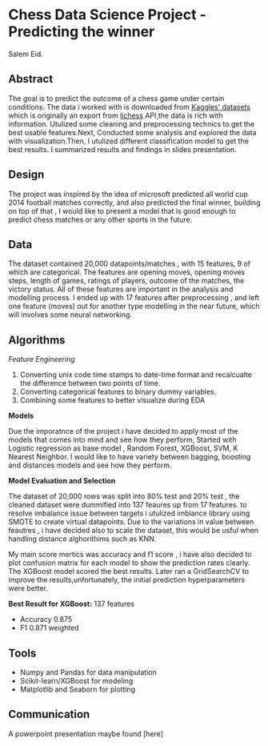 
# Chess Data Science Project - Predicting the winner
Salem Eid.

## Abstract
The goal is to predict the outcome of a chess game under certain conditions. The data i worked with is downloaded from [Kaggles' datasets](https://www.kaggle.com/datasnaek/chess) which is originally an export from [lichess](lichess.com) API,the data is rich with information. Utulized some cleaning and preprocessing technics to get the best usable features.Next, Conducted some analysis and explored the data with visualization.Then, I utulized different classification model to get the best results. I summarized results and findings in slides presentation.  

## Design
The project was inspired by the idea of microsoft predicted all world cup 2014 football matches correctly, and also predicted the final winner, building on top of that , I would like to present a model that is good enough to predict chess matches or any other sports in the future. 


## Data
The dataset contained 20,000 datapoints/matches , with 15 features, 9 of which are categorical. The features are opening moves, opening moves steps, length of games, ratings of players, outcome of the matches, the victory status. All of these features are important in the analysis and modelling process. I ended up with 17 features after preprocessing , and left one feature (moves) out for another type modelling in the near future, which will involves some neural networking.


## Algorithms

*Feature Engineering*
1. Converting unix code time stamps to date-time format and recalcualte the difference between two points of time.
2. Converting categorical features to binary dummy variables.
3. Combining some features to better visualize during EDA

**Models**
  
Due the imporatnce of the project i have decided to apply most of the models that comes into mind and see how they perform, Started with Logistic regression as base model , Random Forest, XGBoost, SVM, K Nearest Neighbor. I would like to have variety between bagging, boosting and distances models and see how they perform.


**Model Evaluation and Selection**

The dataset of 20,000 rows was split into 80% test and 20% test , the cleaned dataset were dummified into 137 feaures up from 17 features. to resolve imbalance issue between targets i utulized imblance library using SMOTE to create virtual datapoints. Due to the variations in value between feautres , i have decided also to scale the dataset, this would be usful when handling distance alghorithims such as KNN.

My main score mertics was accuracy and f1 score , i have also decided to plot confusion matrix for each model to show the prediction rates clearly. The XGBoost model scored the best results. Later ran a GridSearchCV to improve the results,unfortunately, the initial prediction hyperparameters were better. 

**Best Result for XGBoost:** 137 features 
   - Accuracy 0.875
   - F1 0.871 weighted



## Tools
- Numpy and Pandas for data manipulation
- Scikit-learn/XGBoost for modeling
- Matplotlib and Seaborn for plotting


## Communication
A powerpoint presentation maybe found [here]  